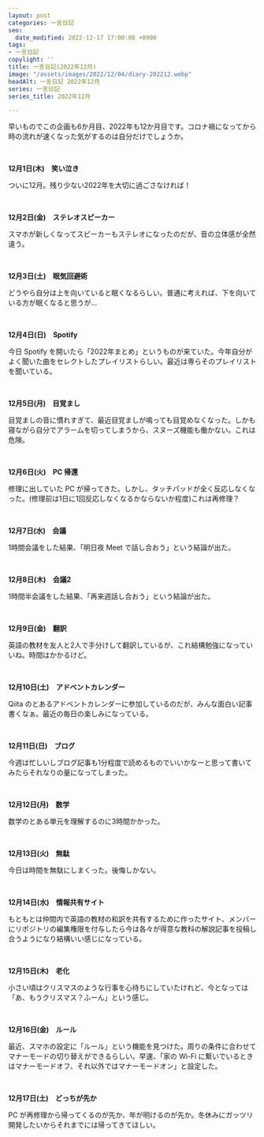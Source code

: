 ```yaml
---
layout: post
categories: 一言日記
seo:
  date_modified: 2022-12-17 17:00:00 +0900
tags:
- 一言日記
copylight: ''
title: 一言日記(2022年12月)
image: "/assets/images/2022/12/04/diary-202212.webp"
headAlt: 一言日記 2022年12月
series: 一言日記
series_title: 2022年12月

---
```

早いものでこの企画も6か月目、2022年も12か月目です。コロナ禍になってから時の流れが速くなった気がするのは自分だけでしょうか。

<br>

**12月1日(木)　笑い泣き**

ついに12月。残り少ない2022年を大切に過ごさなければ！

<br>

**12月2日(金)　ステレオスピーカー**

スマホが新しくなってスピーカーもステレオになったのだが、音の立体感が全然違う。

<br>

**12月3日(土)　眠気回避術**

どうやら自分は上を向いていると眠くなるらしい。普通に考えれば、下を向いている方が眠くなると思うが...

<br>

**12月4日(日)　Spotify**

今日 Spotify を開いたら「2022年まとめ」というものが来ていた。今年自分がよく聞いた曲をセレクトしたプレイリストらしい。最近は専らそのプレイリストを聞いている。

<br>

**12月5日(月)　目覚まし**

目覚ましの音に慣れすぎて、最近目覚ましが鳴っても目覚めなくなった。しかも寝ながら自分でアラームを切ってしまうから、スヌーズ機能も働かない。これは危険。

<br>

**12月6日(火)　PC 帰還**

修理に出していた PC が帰ってきた。しかし、タッチパッドが全く反応しなくなった。(修理前は1日に1回反応しなくなるかならないか程度)これは再修理？

<br>

**12月7日(水)　会議**

1時間会議をした結果、「明日夜 Meet で話し合おう」という結論が出た。

<br>

**12月8日(木)　会議2**

1時間半会議をした結果、「再来週話し合おう」という結論が出た。

<br>

**12月9日(金)　翻訳**

英語の教材を友人と2人で手分けして翻訳しているが、これ結構勉強になっていいね。時間はかかるけど。

<br>

**12月10日(土)　アドベントカレンダー**

Qiita のとあるアドベントカレンダーに参加しているのだが、みんな面白い記事書くなぁ。最近の毎日の楽しみになっている。

<br>

**12月11日(日)　ブログ**

今週は忙しいしブログ記事も1分程度で読めるものでいいかなーと思って書いてみたらそれなりの量になってしまった。

<br>

**12月12日(月)　数学**

数学のとある単元を理解するのに3時間かかった。

<br>

**12月13日(火)　無駄**

今日は時間を無駄にしまくった。後悔しかない。

<br>

**12月14日(水)　情報共有サイト**

もともとは仲間内で英語の教材の和訳を共有するために作ったサイト、メンバーにリポジトリの編集権限を付与したら今は各々が得意な教科の解説記事を投稿し合うようになり結構いい感じになっている。

<br>

**12月15日(木)　老化**

小さい頃はクリスマスのような行事を心待ちにしていたけれど、今となっては「あ、もうクリスマス？ふーん」という感じ。

<br>

**12月16日(金)　ルール**

最近、スマホの設定に「ルール」という機能を見つけた。周りの条件に合わせてマナーモードの切り替えができるらしい。早速、「家の Wi-Fi に繋いでいるときはマナーモードオフ、それ以外ではマナーモードオン」と設定した。

<br>

**12月17日(土)　どっちが先か**

PC が再修理から帰ってくるのが先か、年が明けるのが先か。冬休みにガッツリ開発したいからそれまでには帰ってきてほしい。
